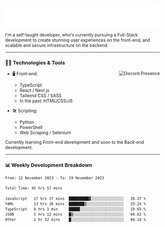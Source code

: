 <img src="assets/wave.svg" alt=":wave:" />

I'm a self-taught developer, who's currently pursuing a Full-Stack development to create stunning user experiences on the front-end, and scalable and secure infrastructure on the backend.

---

### 🧑‍💻 Technologies & Tools

<a href="https://discord.com/users/414304208649453568" target="_blank" rel="nofollow">
   <img src="https://lanyard-profile-readme.vercel.app/api/414304208649453568?idleMessage=Probably%20doing%20something%20else..." alt="Discord Presence" align="right">
</a>

- 🖥️ Front-end:

  - TypeScript
  - React / Next.js
  - Tailwind CSS / SASS
  - In the past: HTML/CSS/JS

- 🛠 Scripting:

  - Python
  - PowerShell
  - Web Scraping / Selenium

Currently learning Front-end development and soon to the Back-end development.

---

### 📊 Weekly Development Breakdown

<!-- ![ccrsxx's GitHub Stats](https://github-readme-stats.vercel.app/api?username=ccrsxx&count_private=true&theme=tokyonight) -->
<!-- ![ccrsxx's Top Langs](https://github-readme-stats.vercel.app/api/top-langs/?username=ccrsxx&hide=lua,java,html&theme=tokyonight) -->

<!--START_SECTION:waka-->

```txt
From: 12 November 2023 - To: 19 November 2023

Total Time: 45 hrs 57 mins

JavaScript   17 hrs 37 mins  █████████▓░░░░░░░░░░░░░░░   38.37 %
YAML         13 hrs 26 mins  ███████▒░░░░░░░░░░░░░░░░░   29.24 %
TypeScript   9 hrs 1 min     █████░░░░░░░░░░░░░░░░░░░░   19.65 %
JSON         2 hrs 12 mins   █▒░░░░░░░░░░░░░░░░░░░░░░░   04.82 %
Other        1 hr 52 mins    █░░░░░░░░░░░░░░░░░░░░░░░░   04.10 %
```

<!--END_SECTION:waka-->
